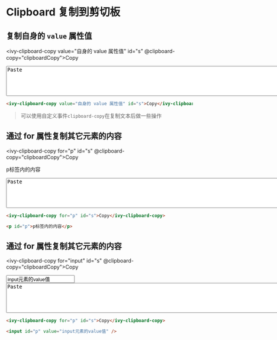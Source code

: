 # Clipboard 复制到剪切板

## 复制自身的 `value` 属性值

<ivy-clipboard-copy value="自身的 value 属性值" id="s" @clipboard-copy="clipboardCopy">Copy</ivy-clipboard-copy>

<textarea value="Paste" rows="5" cols="100">Paste</textarea>

```html
<ivy-clipboard-copy value="自身的 value 属性值" id="s">Copy</ivy-clipboard-copy>
```

> 可以使用自定义事件`clipboard-copy`在复制文本后做一些操作

<script setup>
const clipboardCopy = () => {
    alert("Copied!")
}
</script>

## 通过 for 属性复制其它元素的内容

<ivy-clipboard-copy for="p" id="s" @clipboard-copy="clipboardCopy">Copy</ivy-clipboard-copy>

<p id="p">p标签内的内容</p>

<textarea value="Paste" rows="5" cols="100">Paste</textarea>

```html
<ivy-clipboard-copy for="p" id="s">Copy</ivy-clipboard-copy>

<p id="p">p标签内的内容</p>
```

## 通过 for 属性复制其它元素的内容

<ivy-clipboard-copy for="input" id="s" @clipboard-copy="clipboardCopy">Copy</ivy-clipboard-copy>

<input id="input" value="input元素的value值"/>

<textarea value="Paste" rows="5" cols="100">Paste</textarea>

```html
<ivy-clipboard-copy for="p" id="s">Copy</ivy-clipboard-copy>

<input id="p" value="input元素的value值" />
```
